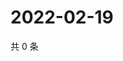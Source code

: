 # 2022-02-19

共 0 条

<!-- BEGIN WEIBO -->
<!-- 最后更新时间 Sat Feb 19 2022 19:10:21 GMT+0800 (China Standard Time) -->

<!-- END WEIBO -->
